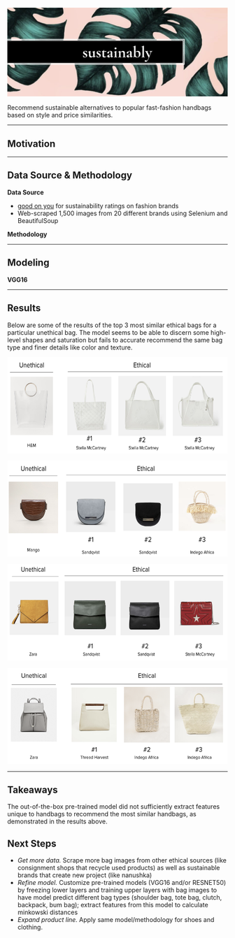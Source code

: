 ![Image](sustainably_cover1.png)

Recommend sustainable alternatives to popular fast-fashion handbags based on style and price similarities.
***
## Motivation





***
## Data Source & Methodology

__Data Source__
- [good on you](https://goodonyou.eco/) for sustainability ratings on fashion brands
- Web-scraped 1,500 images from 20 different brands using Selenium and BeautifulSoup

__Methodology__<br>


***
## Modeling

__VGG16__


***
## Results

Below are some of the results of the top 3 most similar ethical bags for a particular unethical bag. The model seems to be able to discern some high-level shapes and saturation but fails to accurate recommend the same bag type and finer details like color and texture.

<p align='center'>
 <img width="600" alt="results1" height="220" src="images/results1.png">
</p>

<p align='center'>
 <img width="600" alt="results2" height="220" src="images/results2.png">
</p>

<p align='center'>
 <img width="600" alt="results3" height="220" src="images/results3.png">
</p>

<p align='center'>
 <img width="600" alt="results4" height="220" src="images/results4.png">
</p>

***
## Takeaways

The out-of-the-box pre-trained model did not sufficiently extract features unique to handbags to recommend the most similar handbags, as demonstrated in the results above.

## Next Steps
- <i>Get more data.</i> Scrape more bag images from other ethical sources (like consignment shops that recycle used products) as well as sustainable brands that create new project (like nanushka)
- <i>Refine model.</i> Customize pre-trained models (VGG16 and/or RESNET50) by freezing lower layers and training upper layers with bag images to have model predict different bag types (shoulder bag, tote bag, clutch, backpack, bum bag); extract features from this model to calculate minkowski distances
- <i>Expand product line.</i> Apply same model/methodology for shoes and clothing.
